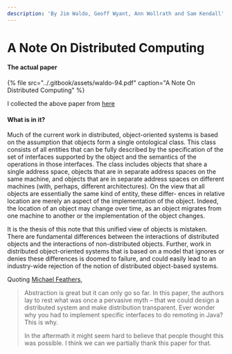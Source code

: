 ```yaml
---
description: 'By Jim Waldo, Geoff Wyant, Ann Wollrath and Sam Kendall'
---
```


# A Note On Distributed Computing

#### The actual paper

{% file src="../.gitbook/assets/waldo-94.pdf" caption="A Note On Distributed Computing" %}

I collected the above paper from [here](https://scholar.harvard.edu/files/waldo/files/waldo-94.pdf)

####  What is in it?

Much of the current work in distributed, object-oriented systems is based on the assumption that objects form a single ontological class. This class consists of all entities that can be fully described by the specification of the set of interfaces supported by the object and the semantics of the operations in those interfaces. The class includes objects that share a single address space, objects that are in separate address spaces on the same machine, and objects that are in separate address spaces on different machines \(with, perhaps, different architectures\). On the view that all objects are essentially the same kind of entity, these differ- ences in relative location are merely an aspect of the implementation of the object. Indeed, the location of an object may change over time, as an object migrates from one machine to another or the implementation of the object changes. 

It is the thesis of this note that this unified view of objects is mistaken. There are fundamental differences between the interactions of distributed objects and the interactions of non-distributed objects. Further, work in distributed object-oriented systems that is based on a model that ignores or denies these differences is doomed to failure, and could easily lead to an industry-wide rejection of the notion of distributed object-based systems.

Quoting  [Michael Feathers](https://michaelfeathers.silvrback.com/bio),

> Abstraction is great but it can only go so far. In this paper, the authors lay to rest what was once a pervasive myth – that we could design a distributed system and make distribution transparent. Ever wonder why you had to implement specific interfaces to do remoting in Java? This is why.
>
> In the aftermath it might seem hard to believe that people thought this was possible. I think we can we partially thank this paper for that.

